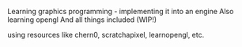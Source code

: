 Learning graphics programming - implementing it into an engine
Also learning opengl
And all things included
(WIP!)

using resources like chern0, scratchapixel, learnopengl, etc.